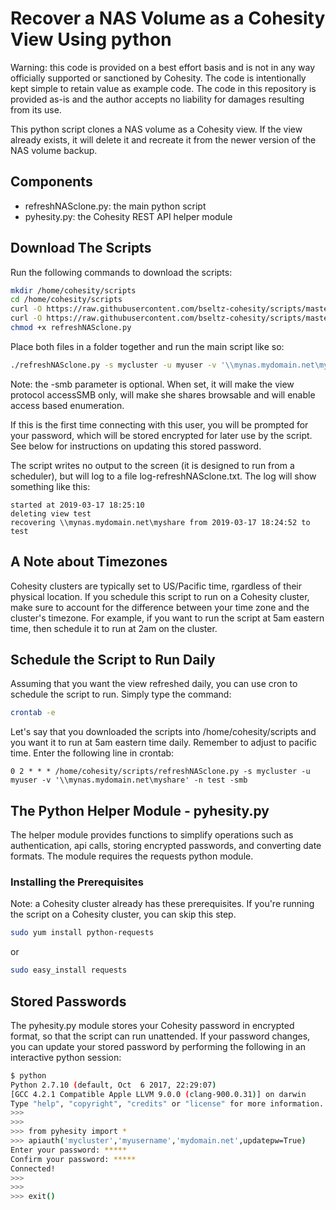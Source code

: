 # Recover a NAS Volume as a Cohesity View Using python

Warning: this code is provided on a best effort basis and is not in any way officially supported or sanctioned by Cohesity. The code is intentionally kept simple to retain value as example code. The code in this repository is provided as-is and the author accepts no liability for damages resulting from its use.

This python script clones a NAS volume as a Cohesity view. If the view already exists, it will delete it and recreate it from the newer version of the NAS volume backup.

## Components

* refreshNASclone.py: the main python script
* pyhesity.py: the Cohesity REST API helper module

## Download The Scripts

Run the following commands to download the scripts:

```bash
mkdir /home/cohesity/scripts
cd /home/cohesity/scripts
curl -O https://raw.githubusercontent.com/bseltz-cohesity/scripts/master/python/refreshNASclone/refreshNASclone.py
curl -O https://raw.githubusercontent.com/bseltz-cohesity/scripts/master/python/pyhesity.py
chmod +x refreshNASclone.py
```

Place both files in a folder together and run the main script like so:

```bash
./refreshNASclone.py -s mycluster -u myuser -v '\\mynas.mydomain.net\myshare' -n test [ - smb ]
```

Note: the -smb parameter is optional. When set, it will make the view protocol accessSMB only, will make she shares browsable and will enable access based enumeration.

If this is the first time connecting with this user, you will be prompted for your password, which will be stored encrypted for later use by the script. See below for instructions on updating this stored password.

The script writes no output to the screen (it is designed to run from a scheduler), but will log to a file log-refreshNASclone.txt. The log will show something like this:

```text
started at 2019-03-17 18:25:10
deleting view test
recovering \\mynas.mydomain.net\myshare from 2019-03-17 18:24:52 to test
```

## A Note about Timezones

Cohesity clusters are typically set to US/Pacific time, rgardless of their physical location. If you schedule this script to run on a Cohesity cluster, make sure to account for the difference between your time zone and the cluster's timezone. For example, if you want to run the script at 5am eastern time, then schedule it to run at 2am on the cluster.

## Schedule the Script to Run Daily

Assuming that you want the view refreshed daily, you can use cron to schedule the script to run. Simply type the command:

```bash
crontab -e
```

Let's say that you downloaded the scripts into /home/cohesity/scripts and you want it to run at 5am eastern time daily. Remember to adjust to pacific time. Enter the following line in crontab:

```text
0 2 * * * /home/cohesity/scripts/refreshNASclone.py -s mycluster -u myuser -v '\\mynas.mydomain.net\myshare' -n test -smb
```

## The Python Helper Module - pyhesity.py

The helper module provides functions to simplify operations such as authentication, api calls, storing encrypted passwords, and converting date formats. The module requires the requests python module.

### Installing the Prerequisites

Note: a Cohesity cluster already has these prerequisites. If you're running the script on a Cohesity cluster, you can skip this step.

```bash
sudo yum install python-requests
```

or

```bash
sudo easy_install requests
```

## Stored Passwords

The pyhesity.py module stores your Cohesity password in encrypted format, so that the script can run unattended. If your password changes, you can update your stored password by performing the following in an interactive python session:

```bash
$ python
Python 2.7.10 (default, Oct  6 2017, 22:29:07)
[GCC 4.2.1 Compatible Apple LLVM 9.0.0 (clang-900.0.31)] on darwin
Type "help", "copyright", "credits" or "license" for more information.
>>>
>>>
>>> from pyhesity import *
>>> apiauth('mycluster','myusername','mydomain.net',updatepw=True)
Enter your password: *****
Confirm your password: *****
Connected!
>>>
>>>
>>> exit()
```

